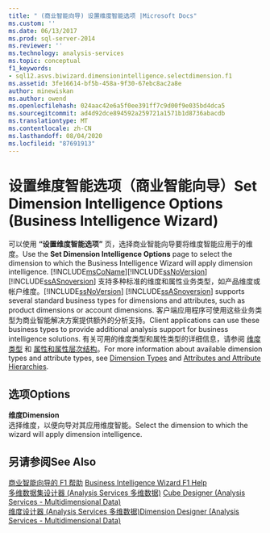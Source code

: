```yaml
---
title: " (商业智能向导) 设置维度智能选项 |Microsoft Docs"
ms.custom: ''
ms.date: 06/13/2017
ms.prod: sql-server-2014
ms.reviewer: ''
ms.technology: analysis-services
ms.topic: conceptual
f1_keywords:
- sql12.asvs.biwizard.dimensionintelligence.selectdimension.f1
ms.assetid: 3fe16614-bf5b-458a-9f30-67ebc8ac2a8e
author: minewiskan
ms.author: owend
ms.openlocfilehash: 024aac42e6a5f0ee391ff7c9d00f9e035bd4dca5
ms.sourcegitcommit: ad4d92dce894592a259721a1571b1d8736abacdb
ms.translationtype: MT
ms.contentlocale: zh-CN
ms.lasthandoff: 08/04/2020
ms.locfileid: "87691913"
---
```

# <a name="set-dimension-intelligence-options-business-intelligence-wizard"></a><span data-ttu-id="445ec-102">设置维度智能选项（商业智能向导）</span><span class="sxs-lookup"><span data-stu-id="445ec-102">Set Dimension Intelligence Options (Business Intelligence Wizard)</span></span>
  <span data-ttu-id="445ec-103">可以使用 **“设置维度智能选项”** 页，选择商业智能向导要将维度智能应用于的维度。</span><span class="sxs-lookup"><span data-stu-id="445ec-103">Use the **Set Dimension Intelligence Options** page to select the dimension to which the Business Intelligence Wizard will apply dimension intelligence.</span></span> [!INCLUDE[msCoName](../includes/msconame-md.md)]<span data-ttu-id="445ec-104">[!INCLUDE[ssNoVersion](../includes/ssnoversion-md.md)] [!INCLUDE[ssASnoversion](../includes/ssasnoversion-md.md)] 支持多种标准的维度和属性业务类型，如产品维度或帐户维度。</span><span class="sxs-lookup"><span data-stu-id="445ec-104">[!INCLUDE[ssNoVersion](../includes/ssnoversion-md.md)] [!INCLUDE[ssASnoversion](../includes/ssasnoversion-md.md)] supports several standard business types for dimensions and attributes, such as product dimensions or account dimensions.</span></span> <span data-ttu-id="445ec-105">客户端应用程序可使用这些业务类型为商业智能解决方案提供额外的分析支持。</span><span class="sxs-lookup"><span data-stu-id="445ec-105">Client applications can use these business types to provide additional analysis support for business intelligence solutions.</span></span> <span data-ttu-id="445ec-106">有关可用的维度类型和属性类型的详细信息，请参阅 [维度类型](multidimensional-models-olap-logical-dimension-objects/database-dimension-properties-types.md) 和 [属性和属性层次结构](multidimensional-models-olap-logical-dimension-objects/attributes-and-attribute-hierarchies.md)。</span><span class="sxs-lookup"><span data-stu-id="445ec-106">For more information about available dimension types and attribute types, see [Dimension Types](multidimensional-models-olap-logical-dimension-objects/database-dimension-properties-types.md) and [Attributes and Attribute Hierarchies](multidimensional-models-olap-logical-dimension-objects/attributes-and-attribute-hierarchies.md).</span></span>  
  
## <a name="options"></a><span data-ttu-id="445ec-107">选项</span><span class="sxs-lookup"><span data-stu-id="445ec-107">Options</span></span>  
 <span data-ttu-id="445ec-108">**维度**</span><span class="sxs-lookup"><span data-stu-id="445ec-108">**Dimension**</span></span>  
 <span data-ttu-id="445ec-109">选择维度，以便向导对其应用维度智能。</span><span class="sxs-lookup"><span data-stu-id="445ec-109">Select the dimension to which the wizard will apply dimension intelligence.</span></span>  
  
## <a name="see-also"></a><span data-ttu-id="445ec-110">另请参阅</span><span class="sxs-lookup"><span data-stu-id="445ec-110">See Also</span></span>  
 <span data-ttu-id="445ec-111">[商业智能向导的 F1 帮助](business-intelligence-wizard-f1-help.md) </span><span class="sxs-lookup"><span data-stu-id="445ec-111">[Business Intelligence Wizard F1 Help](business-intelligence-wizard-f1-help.md) </span></span>  
 <span data-ttu-id="445ec-112">[多维数据集设计器 &#40;Analysis Services 多维数据&#41;](cube-designer-analysis-services-multidimensional-data.md) </span><span class="sxs-lookup"><span data-stu-id="445ec-112">[Cube Designer &#40;Analysis Services - Multidimensional Data&#41;](cube-designer-analysis-services-multidimensional-data.md) </span></span>  
 [<span data-ttu-id="445ec-113">维度设计器 &#40;Analysis Services 多维数据&#41;</span><span class="sxs-lookup"><span data-stu-id="445ec-113">Dimension Designer &#40;Analysis Services - Multidimensional Data&#41;</span></span>](dimension-designer-analysis-services-multidimensional-data.md)  
  
  
